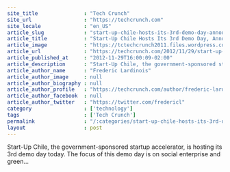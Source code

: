 ```yaml
---
site_title               : "Tech Crunch"
site_url                 : "https://techcrunch.com"
site_locale              : "en_US"
article_slug             : "start-up-chile-hosts-its-3rd-demo-day-announces-the-105-startups-in-its-next-class"
article_title            : "Start-Up Chile Hosts Its 3rd Demo Day, Announces The 105 Startups In Its Next Class"
article_image            : "https://tctechcrunch2011.files.wordpress.com/2012/11/start-up-chile-demo-day.jpg?w=591&h=231&crop=1"
article_url              : "https://techcrunch.com/2012/11/29/start-up-chile-hosts-its-3rd-demo-day-announces-the-105-startups-in-its-next-class/"
article_published_at     : "2012-11-29T16:00:09-02:00"
article_description      : "Start-Up Chile, the government-sponsored startup accelerator, is hosting its 3rd demo day today. The focus of this demo day is on social enterprise and green..."
article_author_name      : "Frederic Lardinois"
article_author_image     : null
article_author_biography : null
article_author_profile   : "https://techcrunch.com/author/frederic-lardinois/"
article_author_facebook  : null
article_author_twitter   : "https://twitter.com/fredericl"
category                 : ['technology']
tags                     : ['Tech Crunch']
permalink                : "/:categories/start-up-chile-hosts-its-3rd-demo-day-announces-the-105-startups-in-its-next-class/"
layout                   : post
---
```


Start-Up Chile, the government-sponsored startup accelerator, is hosting its 3rd demo day today. The focus of this demo day is on social enterprise and green...
